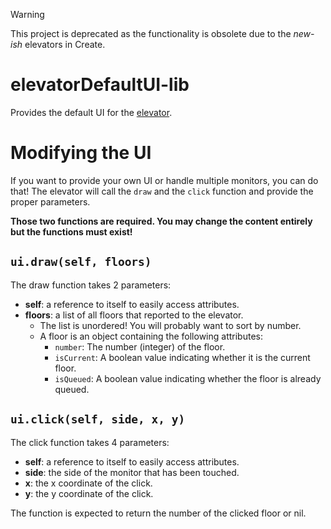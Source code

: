 > [!WARNING]  
> This project is deprecated as the functionality is obsolete due to the _new-ish_ elevators in Create.

# elevatorDefaultUI-lib
Provides the default UI for the [elevator](https://github.com/mc-cc-scripts/elevator-prog).

# Modifying the UI
If you want to provide your own UI or handle multiple monitors, you can do that! The elevator will call the `draw` and the `click` function and provide the proper parameters.

**Those two functions are required. You may change the content entirely but the functions must exist!**

## `ui.draw(self, floors)`
The draw function takes 2 parameters:
- **self**: a reference to itself to easily access attributes.
- **floors**: a list of all floors that reported to the elevator.
    - The list is unordered! You will probably want to sort by number.
    - A floor is an object containing the following attributes:
        - `number`: The number (integer) of the floor.
        - `isCurrent`: A boolean value indicating whether it is the current floor.
        - `isQueued`: A boolean value indicating whether the floor is already queued.

## `ui.click(self, side, x, y)`
The click function takes 4 parameters:
- **self**: a reference to itself to easily access attributes.
- **side**: the side of the monitor that has been touched.
- **x**: the x coordinate of the click.
- **y**: the y coordinate of the click.

The function is expected to return the number of the clicked floor or nil.
